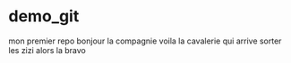 # demo_git
mon premier repo
bonjour la compagnie
voila la cavalerie qui arrive
sorter les zizi
alors la bravo
